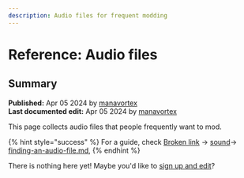 ```yaml
---
description: Audio files for frequent modding
---
```


# Reference: Audio files

## Summary

**Published:** Apr 05 2024 by [manavortex](https://app.gitbook.com/u/NfZBoxGegfUqB33J9HXuCs6PVaC3 "mention")\
**Last documented edit:** Apr 05 2024 by [manavortex](https://app.gitbook.com/u/NfZBoxGegfUqB33J9HXuCs6PVaC3 "mention")

This page collects audio files that people frequently want to mod.&#x20;

{% hint style="success" %}
For a guide, check [Broken link](broken-reference "mention") -> [sound](../../modding-guides/sound/ "mention")-> [finding-an-audio-file.md](../../modding-guides/sound/finding-an-audio-file.md "mention"),&#x20;
{% endhint %}



There is nothing here yet! Maybe you'd like to [sign up and edit](https://app.gitbook.com/invite/-MP5ijqI11FeeX7c8-N8/H70HZBOeUulIpkQnBLK7)?
